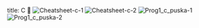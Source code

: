 title: C 📖
![Cheatsheet-c-1](https://user-images.githubusercontent.com/96662693/188353215-654304b7-7fe4-4cbb-89ea-5cc024fa3a4a.png)
![Cheatsheet-c-2](https://user-images.githubusercontent.com/96662693/188353218-68803b9a-a9cc-4a3d-a99c-1c2c18e52073.png)
![Prog1_c_puska-1](https://user-images.githubusercontent.com/96662693/188353869-dc6ba127-4725-464e-a877-46a8f821bc31.png)
![Prog1_c_puska-2](https://user-images.githubusercontent.com/96662693/188353872-a66f0a4a-55d0-4f0d-90f9-958580263072.png)
